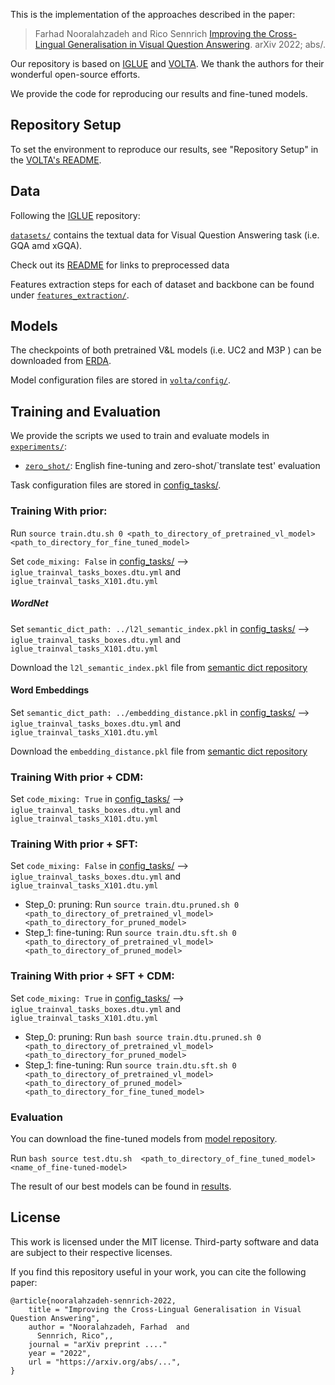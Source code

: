 
This is the implementation of the approaches described in the paper:
> Farhad Nooralahzadeh and Rico Sennrich [Improving the Cross-Lingual Generalisation in Visual Question Answering](https://arxiv.org/abs/). arXiv 2022; abs/.

Our repository is based on [IGLUE](https://github.com/e-bug/iglue) and [VOLTA](https://github.com/e-bug/volta). We thank the authors for their wonderful open-source efforts.

We provide the code for reproducing our results and fine-tuned models.


## Repository Setup

To set the environment to reproduce our results, see "Repository Setup" in the [VOLTA's README](volta/README.md).


## Data
Following the [IGLUE](https://github.com/e-bug/iglue) repository:

[`datasets/`](datasets) contains the textual data for Visual Question Answering task (i.e. GQA amd xGQA).

Check out its [README](datasets/README.md) for links to preprocessed data  

Features extraction steps for each of dataset and backbone can be found under [`features_extraction/`](features_extraction). 


## Models

The checkpoints of both pretrained V&L models (i.e. UC2 and M3P ) can be downloaded from [ERDA](https://sid.erda.dk/sharelink/b1Rge0DwwW).

Model configuration files are stored in [`volta/config/`](volta/config). 


## Training and Evaluation

We provide the scripts we used to train and evaluate models in [`experiments/`](experiments):
- [`zero_shot/`](experiments/zero_shot): English fine-tuning and zero-shot/`translate test' evaluation

Task configuration files are stored in [config_tasks/](config_tasks).

### Training With prior:
Run `source train.dtu.sh 0 <path_to_directory_of_pretrained_vl_model> <path_to_directory_for_fine_tuned_model>`

Set `code_mixing: False` in [config_tasks/](config_tasks) --> `iglue_trainval_tasks_boxes.dtu.yml` and  `iglue_trainval_tasks_X101.dtu.yml`
##### WordNet
Set `semantic_dict_path: ../l2l_semantic_index.pkl` in [config_tasks/](config_tasks) --> `iglue_trainval_tasks_boxes.dtu.yml` and  `iglue_trainval_tasks_X101.dtu.yml` 

Download the `l2l_semantic_index.pkl` file from [semantic dict repository](https://pub.cl.uzh.ch/users/fnoora/semantic_dict/) 

#### Word Embeddings
Set `semantic_dict_path: ../embedding_distance.pkl` in [config_tasks/](config_tasks) --> `iglue_trainval_tasks_boxes.dtu.yml` and  `iglue_trainval_tasks_X101.dtu.yml` 

Download the `embedding_distance.pkl` file from [semantic dict repository](https://pub.cl.uzh.ch/users/fnoora/semantic_dict/) 

### Training With prior + CDM:
Set `code_mixing: True` in [config_tasks/](config_tasks) --> `iglue_trainval_tasks_boxes.dtu.yml` and  `iglue_trainval_tasks_X101.dtu.yml`

### Training With prior + SFT:
Set `code_mixing: False` in [config_tasks/](config_tasks) --> `iglue_trainval_tasks_boxes.dtu.yml` and  `iglue_trainval_tasks_X101.dtu.yml`
 - Step_0: pruning: Run `source train.dtu.pruned.sh 0 <path_to_directory_of_pretrained_vl_model> <path_to_directory_for_pruned_model>`
 - Step_1: fine-tuning: Run `source train.dtu.sft.sh 0 <path_to_directory_of_pretrained_vl_model> <path_to_directory_of_pruned_model>`

### Training With prior + SFT + CDM:
Set `code_mixing: True` in [config_tasks/](config_tasks) --> `iglue_trainval_tasks_boxes.dtu.yml` and  `iglue_trainval_tasks_X101.dtu.yml`
 - Step_0: pruning: Run ```bash source train.dtu.pruned.sh 0 <path_to_directory_of_pretrained_vl_model> <path_to_directory_for_pruned_model>```
 - Step_1: fine-tuning: Run `source train.dtu.sft.sh 0 <path_to_directory_of_pretrained_vl_model> <path_to_directory_of_pruned_model> <path_to_directory_for_fine_tuned_model>`

### Evaluation
You can download the fine-tuned models from [model repository](https://pub.cl.uzh.ch/users/fnoora/fine-tuned-checkpoint/).

Run ```bash source test.dtu.sh  <path_to_directory_of_fine_tuned_model> <name_of_fine-tuned-model>```

The result of our best models can be found in [results](results).
## License

This work is licensed under the MIT license.
Third-party software and data are subject to their respective licenses. <br>

If you find this repository useful in your work, you can cite the following paper:

```
@article{nooralahzadeh-sennrich-2022,
    title = "Improving the Cross-Lingual Generalisation in Visual Question Answering",
    author = "Nooralahzadeh, Farhad  and
      Sennrich, Rico",,
    journal = "arXiv preprint ...."
    year = "2022",
    url = "https://arxiv.org/abs/...",
}
```
